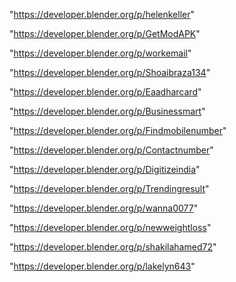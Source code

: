 "https://developer.blender.org/p/helenkeller"

"https://developer.blender.org/p/GetModAPK"

"https://developer.blender.org/p/workemail"

"https://developer.blender.org/p/Shoaibraza134"

"https://developer.blender.org/p/Eaadharcard"

"https://developer.blender.org/p/Businessmart"

"https://developer.blender.org/p/Findmobilenumber"

"https://developer.blender.org/p/Contactnumber"

"https://developer.blender.org/p/Digitizeindia"

"https://developer.blender.org/p/Trendingresult"

"https://developer.blender.org/p/wanna0077"

"https://developer.blender.org/p/newweightloss"

"https://developer.blender.org/p/shakilahamed72"

"https://developer.blender.org/p/lakelyn643"

 
